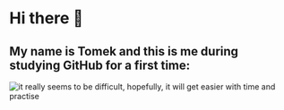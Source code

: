 # Hi there 👋
## My name is Tomek and this is me during studying GitHub for a first time:

![it really seems to be difficult, hopefully, it will get easier with time and practise](https://www.dictionary.com/e/wp-content/uploads/2018/03/This-is-Fine-300x300.jpg)




<!--
**tomaszporebski/tomaszporebski** is a ✨ _special_ ✨ repository because its `README.md` (this file) appears on your GitHub profile.

Here are some ideas to get you started:

- 🔭 I’m currently working on ...
- 🌱 I’m currently learning ...
- 👯 I’m looking to collaborate on ...
- 🤔 I’m looking for help with ...
- 💬 Ask me about ...
- 📫 How to reach me: ...
- 😄 Pronouns: ...
- ⚡ Fun fact: ...
-->
